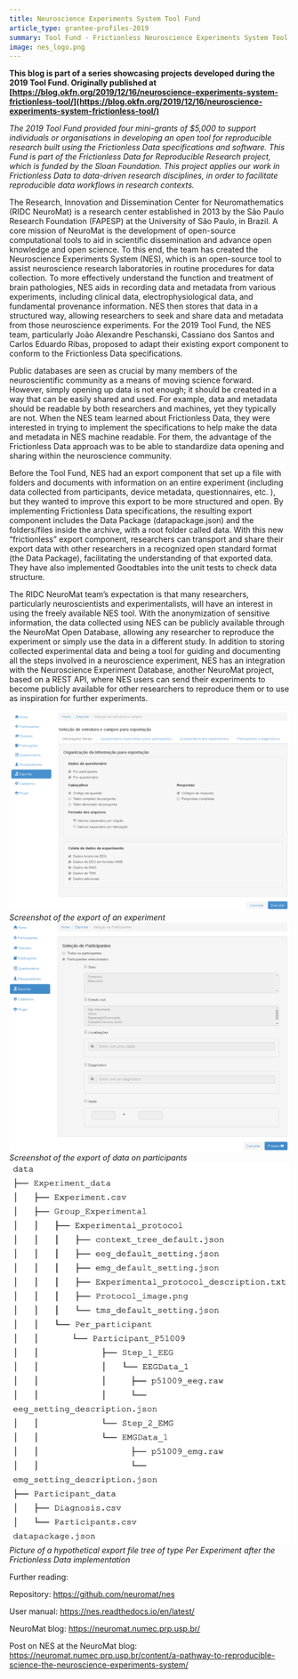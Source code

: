 ```yaml
---
title: Neuroscience Experiments System Tool Fund
article_type: grantee-profiles-2019
summary: Tool Fund - Frictionless Neuroscience Experiments System Tool
image: nes_logo.png
---
```


**This blog is part of a series showcasing projects developed during the 2019 Tool Fund. Originally published at [https://blog.okfn.org/2019/12/16/neuroscience-experiments-system-frictionless-tool/](https://blog.okfn.org/2019/12/16/neuroscience-experiments-system-frictionless-tool/)**

*The 2019 Tool Fund provided four mini-grants of $5,000 to support individuals or organisations in developing an open tool for reproducible research built using the Frictionless Data specifications and software. This Fund is part of the Frictionless Data for Reproducible Research project, which is funded by the Sloan Foundation. This project applies our work in Frictionless Data to data-driven research disciplines, in order to facilitate reproducible data workflows in research contexts.*

The Research, Innovation and Dissemination Center for Neuromathematics (RIDC NeuroMat) is a research center established in 2013 by the São Paulo Research Foundation (FAPESP) at the University of São Paulo, in Brazil. A core mission of NeuroMat is the development of open-source computational tools to aid in scientific dissemination and advance open knowledge and open science. To this end, the team has created the Neuroscience Experiments System (NES), which is an open-source tool to assist neuroscience research laboratories in routine procedures for data collection. To more effectively understand the function and treatment of brain pathologies, NES aids in recording data and metadata from various experiments, including clinical data, electrophysiological data, and fundamental provenance information. NES then stores that data in a structured way, allowing researchers to seek and share data and metadata from those neuroscience experiments.  For the 2019 Tool Fund, the NES team, particularly João Alexandre Peschanski, Cassiano dos Santos and Carlos Eduardo Ribas, proposed to adapt their existing export component to conform to the Frictionless Data specifications.

Public databases are seen as crucial by many members of the neuroscientific community as a means of moving science forward. However, simply opening up data is not enough; it should be created in a way that can be easily shared and used. For example, data and metadata should be readable by both researchers and machines, yet they typically are not. When the NES team learned about Frictionless Data, they were interested in trying to implement the specifications to help make the data and metadata in NES machine readable.  For them, the advantage of the Frictionless Data approach was to be able to standardize data opening and sharing within the neuroscience community.

Before the Tool Fund, NES had an export component that set up a file with folders and documents with information on an entire experiment (including data collected from participants, device metadata, questionnaires, etc. ), but they wanted to improve this export to be more structured and open. By implementing Frictionless Data specifications, the resulting export component includes the Data Package (datapackage.json) and the folders/files inside the archive, with a root folder called data. With this new “frictionless” export component, researchers can transport and share their export data with other researchers in a recognized open standard format (the Data Package), facilitating the understanding of that exported data. They have also implemented Goodtables into the unit tests to check data structure.

The RIDC NeuroMat team’s expectation is that many researchers,  particularly neuroscientists and experimentalists, will have an interest in using the freely available NES tool. With the anonymization of sensitive information, the data collected using NES can be publicly available through the NeuroMat Open Database, allowing any researcher to reproduce the experiment or simply use the data in a different study. In addition to storing collected experimental data and being a tool for guiding and documenting all the steps involved in a neuroscience experiment, NES has an integration with the Neuroscience Experiment Database, another NeuroMat project, based on a REST API, where NES users can send their experiments to become publicly available for other researchers to reproduce them or to use as inspiration for further experiments.

![export](./nes1.png) <br/> *Screenshot of the export of an experiment*
![data](./nes2.png) <br/> *Screenshot of the export of data on participants*
![tree](./tree.png) <br/> *Picture of a hypothetical export file tree of type Per Experiment after the Frictionless Data implementation*

Further reading:

Repository: https://github.com/neuromat/nes

User manual: https://nes.readthedocs.io/en/latest/

NeuroMat blog: https://neuromat.numec.prp.usp.br/

Post on NES at the NeuroMat blog: https://neuromat.numec.prp.usp.br/content/a-pathway-to-reproducible-science-the-neuroscience-experiments-system/
